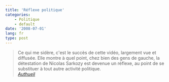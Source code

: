```yaml
---
title: 'Réflexe politique'
categories:
    - Politique
    - default
date: '2008-07-01'
lang: fr
type: post
---
```


> Ce qui me sidère, c'est le succès de cette vidéo, largement vue et diffusée. Elle montre à quel point, chez bien des gens de gauche, la détestation de Nicolas Sarkozy est devenue un réflexe, au point de se substituer à tout autre activité politique.  
> <cite>[Authueil](http://www.authueil.org/?2008/07/01/922-hair-plutot-que-penser)</cite>